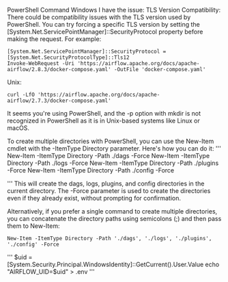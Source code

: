 
PowerShell Command
Windows
I have the issue:
TLS Version Compatibility: There could be compatibility issues with the TLS version used by PowerShell. You can try forcing a specific TLS version by setting the [System.Net.ServicePointManager]::SecurityProtocol property before making the request. For example:
```
[System.Net.ServicePointManager]::SecurityProtocol = [System.Net.SecurityProtocolType]::Tls12
Invoke-WebRequest -Uri 'https://airflow.apache.org/docs/apache-airflow/2.8.3/docker-compose.yaml' -OutFile 'docker-compose.yaml'

```
Unix:
```
curl -LfO 'https://airflow.apache.org/docs/apache-airflow/2.7.3/docker-compose.yaml'
```
It seems you're using PowerShell, and the -p option with mkdir is not recognized in PowerShell as it is in Unix-based systems like Linux or macOS.

To create multiple directories with PowerShell, you can use the New-Item cmdlet with the -ItemType Directory parameter. Here's how you can do it:
'''
New-Item -ItemType Directory -Path ./dags -Force
New-Item -ItemType Directory -Path ./logs -Force
New-Item -ItemType Directory -Path ./plugins -Force
New-Item -ItemType Directory -Path ./config -Force

'''
This will create the dags, logs, plugins, and config directories in the current directory. The -Force parameter is used to create the directories even if they already exist, without prompting for confirmation.

Alternatively, if you prefer a single command to create multiple directories, you can concatenate the directory paths using semicolons (;) and then pass them to New-Item:
```
New-Item -ItemType Directory -Path './dags', './logs', './plugins', './config' -Force
```
'''
$uid = [System.Security.Principal.WindowsIdentity]::GetCurrent().User.Value
echo "AIRFLOW_UID=$uid" > .env
'''
